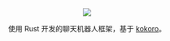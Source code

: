 <div align="center" alt="Kokoro">
  <a href="https://github.com/kissabot/kissabot"><img src="https://avatars.githubusercontent.com/u/135424306?s=200&v=4"></img></a>

  <p>使用 Rust 开发的聊天机器人框架，基于 <a href="https://github.com/kokoro-rs/kokoro">kokoro</a>。</p>
</div>